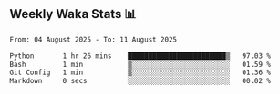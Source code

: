## Weekly Waka Stats 📊
<!--START_SECTION:waka-->

```txt
From: 04 August 2025 - To: 11 August 2025

Python       1 hr 26 mins    ████████████████████████▒   97.03 %
Bash         1 min           ▒░░░░░░░░░░░░░░░░░░░░░░░░   01.59 %
Git Config   1 min           ▒░░░░░░░░░░░░░░░░░░░░░░░░   01.36 %
Markdown     0 secs          ░░░░░░░░░░░░░░░░░░░░░░░░░   00.02 %
```

<!--END_SECTION:waka-->

<!--

Here are some ideas to get you started:

- 🔭 I’m currently working on (way to add branches committed on)
- 🌱 I’m currently learning Web Frameworks and Machine Learning! (Lisp, JS (react & angular), Python, and __)
- 💬 Ask me about ...
- 📫 How to reach me: 
- 😄 Pronouns: He/Him/His
- ⚡ Fun fact: ...

that-recsys-lab
-->
